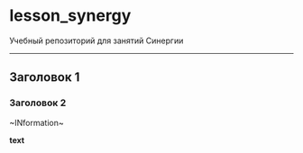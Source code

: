 # lesson_synergy
Учебный репозиторий для занятий Синергии

-----
## Заголовок 1
 ### Заголовок 2
 ~INformation~
 
**text**

